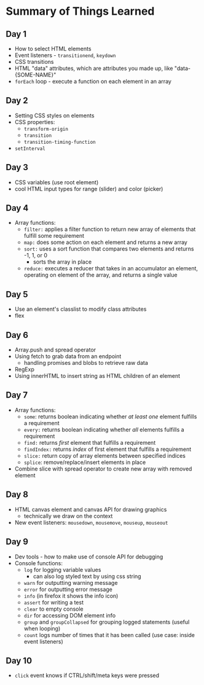 # Summary of Things Learned

## Day 1

- How to select HTML elements
- Event listeners - `transitionend`, `keydown`
- CSS transitions
- HTML "data" attributes, which are attributes you made up, like "data-{SOME-NAME}"
- `forEach` loop - execute a function on each element in an array

## Day 2

- Setting CSS styles on elements
- CSS properties:
  - `transform-origin`
  - `transition`
  - `transition-timing-function`
- `setInterval`

## Day 3

- CSS variables (use root element)
- cool HTML input types for range (slider) and color (picker)

## Day 4

- Array functions:
  - `filter:` applies a filter function to return new array of elements that fulfill some requirement
  - `map:` does some action on each element and returns a new array
  - `sort:` uses a sort function that compares two elements and returns -1, 1, or 0
    - sorts the array in place
  - `reduce:` executes a reducer that takes in an accumulator an element, operating on element of the array, and returns a single value

## Day 5

- Use an element's classlist to modify class attributes
- flex

## Day 6

- Array.push and spread operator
- Using fetch to grab data from an endpoint
  - handling promises and blobs to retrieve raw data
- RegExp
- Using innerHTML to insert string as HTML children of an element

## Day 7

- Array functions:
  - `some`: returns boolean indicating whether _at least one_ element fulfills a requirement
  - `every:` returns boolean indicating whether _all_ elements fulfills a requirement
  - `find:` returns _first_ element that fulfills a requirement
  - `findIndex:` returns _index_ of first element that fulfills a requirement
  - `slice:` return copy of array elements between specified indices
  - `splice`: remove/replace/insert elements in place
- Combine slice with spread operator to create new array with removed element

## Day 8

- HTML canvas element and canvas API for drawing graphics
  - technically we draw on the context
- New event listeners: `mousedown`, `mousemove`, `mouseup`, `mouseout`

## Day 9

- Dev tools - how to make use of console API for debugging
- Console functions:
  - `log` for logging variable values
    - can also log styled text by using css string
  - `warn` for outputting warning message
  - `error` for outputting error message
  - `info` (in firefox it shows the info icon)
  - `assert` for writing a test
  - `clear` to empty console
  - `dir` for accessing DOM element info
  - `group` and `groupCollapsed` for grouping logged statements (useful when looping)
  - `count` logs number of times that it has been called (use case: inside event listeners)

## Day 10

- `click` event knows if CTRL/shift/meta keys were pressed
